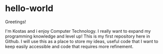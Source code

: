 # hello-world
Greetings!

I'm Kostas and i enjoy Computer Technology. I really want to expand my programming knowledge and level up!
This is my first repository here in Github. I will use this as a place to store my ideas, useful code that I want to keep easily accessible and code that requires more refinement.
